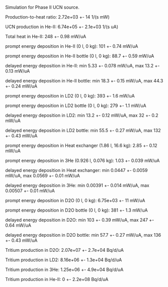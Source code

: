 Simulation for Phase II UCN source.

Production-to-heat ratio:
2.72e+03 +- 14 1/(s mW)

UCN production in He-II:
6.74e+05 +- 2.1e+03 1/(s uA)

Total heat in He-II:
248 +- 0.98 mW/uA

prompt energy deposition in He-II (0 l, 0 kg):
101 +- 0.74 mW/uA

prompt energy deposition in He-II bottle (0 l, 0 kg):
88.7 +- 0.59 mW/uA

delayed energy deposition in He-II:
min 5.33 +- 0.078 mW/uA, max 13.2 +- 0.13 mW/uA

delayed energy deposition in He-II bottle:
min 18.3 +- 0.15 mW/uA, max 44.3 +- 0.24 mW/uA

prompt energy deposition in LD2 (0 l, 0 kg):
393 +- 1.6 mW/uA

prompt energy deposition in LD2 bottle (0 l, 0 kg):
279 +- 1.1 mW/uA

delayed energy deposition in LD2:
min 13.2 +- 0.12 mW/uA, max 32 +- 0.2 mW/uA

delayed energy deposition in LD2 bottle:
min 55.5 +- 0.27 mW/uA, max 132 +- 0.43 mW/uA

prompt energy deposition in Heat exchanger (1.86 l, 16.6 kg):
2.85 +- 0.12 mW/uA

prompt energy deposition in 3He (0.926 l, 0.076 kg):
1.03 +- 0.039 mW/uA

delayed energy deposition in Heat exchanger:
min 0.0447 +- 0.0059 mW/uA, max 0.0569 +- 0.01 mW/uA

delayed energy deposition in 3He:
min 0.00391 +- 0.014 mW/uA, max 0.00507 +- 0.01 mW/uA

prompt energy deposition in D2O (0 l, 0 kg):
6.75e+03 +- 11 mW/uA

prompt energy deposition in D2O bottle (0 l, 0 kg):
381 +- 1.3 mW/uA

delayed energy deposition in D2O:
min 103 +- 0.39 mW/uA, max 247 +- 0.64 mW/uA

delayed energy deposition in D2O bottle:
min 57.7 +- 0.27 mW/uA, max 136 +- 0.43 mW/uA

Tritium production in D2O:
2.07e+07 +- 2.7e+04 Bq/d/uA

Tritium production in LD2:
8.16e+06 +- 1.3e+04 Bq/d/uA

Tritium production in 3He:
1.25e+06 +- 4.9e+04 Bq/d/uA

Tritium production in He-II:
0 +- 2.2e+08 Bq/d/uA

